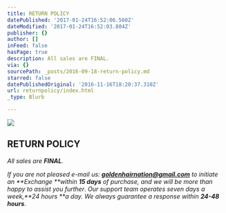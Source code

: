 ```yaml
---
title: RETURN POLICY
datePublished: '2017-01-24T16:52:06.560Z'
dateModified: '2017-01-24T16:52:03.804Z'
publisher: {}
author: []
inFeed: false
hasPage: true
description: All sales are FINAL.
via: {}
sourcePath: _posts/2016-09-18-return-policy.md
starred: false
datePublishedOriginal: '2016-11-16T18:20:37.310Z'
url: returnpolicy/index.html
_type: Blurb

---
```

![](https://the-grid-user-content.s3-us-west-2.amazonaws.com/2ce8bc0e-c148-41b9-88ad-3155bba9dbc3.jpg)

## **RETURN POLICY**

_All sales are **FINAL**._

_If you are not pleased e-mail us: **goldenhairnation@gmail.com** to initiate an **Exchange **within **15 days** of purchase, and we will be more than happy to assist you further_. _Our support team operates seven days a week,**24 hours **a day. We always guarantee a response within **24-48 hours**_.